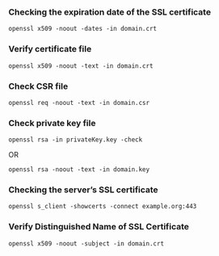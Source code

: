 
### Checking the expiration date of the SSL certificate
```
openssl x509 -noout -dates -in domain.crt
```

### Verify certificate file
```
openssl x509 -noout -text -in domain.crt
```

### Check CSR file
```
openssl req -noout -text -in domain.csr
```

### Check private key file
```
openssl rsa -in privateKey.key -check
```
OR
```
openssl rsa -noout -text -in domain.key
```

### Checking the server’s SSL certificate
```
openssl s_client -showcerts -connect example.org:443
```

### Verify Distinguished Name of SSL Certificate
```
openssl x509 -noout -subject -in domain.crt
```

